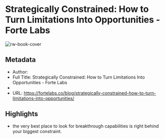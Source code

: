 # Strategically Constrained: How to Turn Limitations Into Opportunities - Forte Labs

![rw-book-cover](https://readwise-assets.s3.amazonaws.com/static/images/article3.5c705a01b476.png)

## Metadata
- Author: 
- Full Title: Strategically Constrained: How to Turn Limitations Into Opportunities - Forte Labs
- 
- URL: https://fortelabs.co/blog/strategically-constrained-how-to-turn-limitations-into-opportunities/

## Highlights
- the very best place to look for breakthrough capabilities is right behind your biggest constraint.
